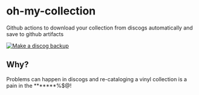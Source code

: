 # oh-my-collection

Github actions to download your collection from discogs automatically and save to github artifacts

[![Make a discog backup](https://github.com/thiago-scherrer/oh-my-collection/actions/workflows/run-backup.yml/badge.svg)](https://github.com/thiago-scherrer/oh-my-collection/actions/workflows/run-backup.yml)

## Why?

Problems can happen in discogs and re-cataloging a vinyl collection is a pain in the *******%$@!

